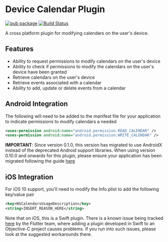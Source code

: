 # Device Calendar Plugin

[![pub package](https://img.shields.io/pub/v/device_calendar.svg)](https://pub.dartlang.org/packages/device_calendar) [![Build Status](https://travis-ci.org/builttoroam/flutter_plugins.svg)](https://travis-ci.org/builttoroam/flutter_plugins)

A cross platform plugin for modifying calendars on the user's device. 

## Features
* Ability to request permissions to modify calendars on the user's device
* Ability to check if permissions to modify the calendars on the user's device have been granted
* Retrieve calendars on the user's device
* Retrieve events associated with a calendar
* Ability to add, update or delete events from a calendar

## Android Integration

The following will need to be added to the manifest file for your application to indicate permissions to modify calendars a needed

```xml
<uses-permission android:name="android.permission.READ_CALENDAR" />
<uses-permission android:name="android.permission.WRITE_CALENDAR" />
```

**IMPORTANT**: Since version 0.1.0, this version has migrated to use AndroidX instead of the deprecated Android support libraries. When using version 0.10.0 and onwards for this plugin, please ensure your application has been migrated following the guide [here](https://developer.android.com/jetpack/androidx/migrate)

## iOS Integration

For iOS 10 support, you'll need to modify the Info.plist to add the following key/value pair

```xml
<key>NSCalendarsUsageDescription</key>
<string>INSERT_REASON_HERE</string>
```

Note that on iOS, this is a Swift plugin. There is a known issue being tracked [here](https://github.com/flutter/flutter/issues/16049) by the Flutter team, where adding a plugin developed in Swift to an Objective-C project causes problems. If you run into such issues, please look at the suggested workarounds there.
